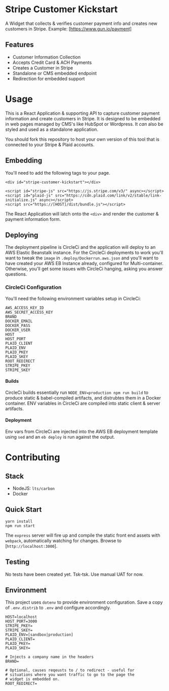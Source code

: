 # Stripe Customer Kickstart
A Widget that collects &amp; verifies customer payment info and creates new customers in Stripe. Example: [https://www.gun.io/payment]

## Features

 * Customer Information Collection
 * Accepts Credit Card & ACH Payments
 * Creates a Customer in Stripe
 * Standalone or CMS embedded endpoint
 * Redirection for embedded support

# Usage
This is a React Application & supporting API to capture customer payment information and create customers in Stripe. It is designed to be embedded in web pages managed by CMS's like HubSpot or Wordpress. It _can_ also be styled and used as a standalone application.

You should fork this repository to host your own version of this tool that is connected to your Stripe & Plaid accounts.

## Embedding
You'll need to add the following tags to your page.
```
<div id="stripe-customer-kickstart"></div>

<script id="stripe-js" src="https://js.stripe.com/v3/" async></script>
<script id="plaid-js" src="https://cdn.plaid.com/link/v2/stable/link-initialize.js" async></script>
<script src="https://[HOST]/dist/bundle.js"></script>
```

The React Application will latch onto the `<div>` and render the customer & payment information form.

## Deploying
The deployment pipeline is CircleCi and the application will deploy to an AWS Elastic Beanstalk instance. For the CircleCi deployments to work you'll want to tweak the `image` in `.deploy/Dockerrun.aws.json` and you'll want to have created your AWS EB Instance already, configured for Multi-container. Otherwise, you'll get some issues with CircleCi hanging, asking you answer questions.

### CircleCi Configuration
You'll need the following environment variables setup in CircleCi:
```
AWS_ACCESS_KEY_ID
AWS_SECRET_ACCESS_KEY
BRAND
DOCKER_EMAIL
DOCKER_PASS 
DOCKER_USER
HOST
HOST_PORT
PLAID_CLIENT
PLAID_ENV
PLAID_PKEY
PLAID_SKEY
ROOT_REDIRECT
STRIPE_PKEY
STRIPE_SKEY
```

#### Builds
CircleCi builds essentially run `NODE_ENV=production npm run build` to produce static & babel-compiled artifacts, and distrubtes them in a Docker container. ENV variables in CircleCi are compiled into static client & server artifacts.

#### Deployment
Env vars from CircleCi are injected into the AWS EB deployment template using `sed` and an `eb deploy` is run against the output.

# Contributing

## Stack

 * NodeJS: `lts/carbon`
 * Docker

## Quick Start
```
yarn install
npm run start
```

The `express` server will fire up and compile the static front end assets with `webpack`, automatically watching for changes. Browse to [`http://localhost:3000`].

## Testing
No tests have been created yet. Tsk-tsk. Use manual UAT for now.

## Environment
This project uses `dotenv` to provide environment configuration. Save a copy of `.env.distrib` to `.env` and configure accordingly.

```
HOST=localhost
HOST_PORT=3000
STRIPE_PKEY=
STRIPE_SKEY=
PLAID_ENV=[sandbox|production]
PLAID_CLIENT=
PLAID_PKEY=
PLAID_SKEY=

# Injects a company name in the headers
BRAND=

# Optional, causes reqeusts to / to redirect - useful for
# situations where you want traffic to go to the page the
# widget is embedded on.
ROOT_REDIRECT=
```


